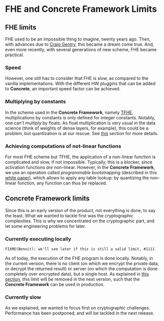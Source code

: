 # FHE and **Concrete Framework** Limits

## FHE limits

FHE used to be an impossible thing to imagine, twenty years ago. Then, with advances due to [Craig Gentry](https://crypto.stanford.edu/craig/), this became a dream come true. And, even more recently, with several generations of new scheme, FHE became practical.

### Speed

However, one still has to consider that FHE is slow, as compared to the vanilla implementations. With the different HW pluggins that can be added to **Concrete**, an important speed factor can be achieved.

### Multiplying by constants

In the scheme used in the **Concrete Framework**, namely [TFHE](https://tfhe.github.io/tfhe/), multiplications by constants is only defined for integer constants. Notably, one can't multiply by floats. As float multiplication is very usual in the data science (think of weights of dense layers, for example), this could be a problem, but quantization is at our rescue. See [this](quantization.md) section for more details.

### Achieving computations of not-linear functions

For most FHE scheme but TFHE, the application of a non-linear function is complicated and slow, if not impossible. Typically, this is a blocker, since activation functions _are_ non-linear. However, in the **Concrete Framework**, we use an operation called _programmable bootstrapping_ (described in this [white paper](https://whitepaper.zama.ai)), which allows to apply any table lookup: by quantizing the non-linear function, any function can thus be replaced.

## **Concrete Framework** limits

Since this is an early version of the product, not everything is done, to say the least. What we wanted to tackle first was the cryptographic complexities. This is why we concentrated on the cryptographic part, and let some engineering problems for later.

### Currently executing locally

```{warning}
FIXME(Benoit): we'll see later if this is still a valid limit, #1111
```

As of today, the execution of the FHE program is done locally. Notably, in the current version, there is no client (on which we encrypt the private data, or decrypt the returned result) or server (on which the computation is done completely over encrypted data), but a single host. As explained in [this section](future_features.md), this limit will be removed in the next version, such that the **Concrete Framework** can be used in production.

### Currently slow

As we explained, we wanted to focus first on cryptographic challenges. Performance has been postponed, and will be tackled in the next release.


